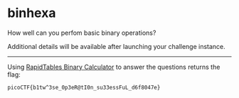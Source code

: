 # binhexa

How well can you perfom basic binary operations?

Additional details will be available after launching your challenge instance.

-----

Using [RapidTables Binary Calculator](https://www.rapidtables.com/calc/math/binary-calculator.html) to answer the questions returns the flag:

```
picoCTF{b1tw^3se_0p3eR@tI0n_su33essFuL_d6f8047e}
```